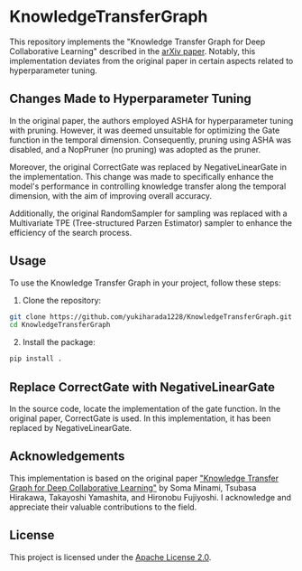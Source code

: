 # KnowledgeTransferGraph

This repository implements the "Knowledge Transfer Graph for Deep Collaborative Learning" described in the [arXiv paper](https://arxiv.org/abs/1909.04286). Notably, this implementation deviates from the original paper in certain aspects related to hyperparameter tuning.

## Changes Made to Hyperparameter Tuning

In the original paper, the authors employed ASHA for hyperparameter tuning with pruning. However, it was deemed unsuitable for optimizing the Gate function in the temporal dimension. Consequently, pruning using ASHA was disabled, and a NopPruner (no pruning) was adopted as the pruner.

Moreover, the original CorrectGate was replaced by NegativeLinearGate in the implementation. This change was made to specifically enhance the model's performance in controlling knowledge transfer along the temporal dimension, with the aim of improving overall accuracy.

Additionally, the original RandomSampler for sampling was replaced with a Multivariate TPE (Tree-structured Parzen Estimator) sampler to enhance the efficiency of the search process.

## Usage
To use the Knowledge Transfer Graph in your project, follow these steps:
1. Clone the repository:
```bash
git clone https://github.com/yukiharada1228/KnowledgeTransferGraph.git
cd KnowledgeTransferGraph
```
2. Install the package:
```bash
pip install .
```

## Replace CorrectGate with NegativeLinearGate
In the source code, locate the implementation of the gate function. In the original paper, CorrectGate is used. In this implementation, it has been replaced by NegativeLinearGate. 

## Acknowledgements

This implementation is based on the original paper ["Knowledge Transfer Graph for Deep Collaborative Learning"](https://arxiv.org/abs/1909.04286) by Soma Minami, Tsubasa Hirakawa, Takayoshi Yamashita, and Hironobu Fujiyoshi. I acknowledge and appreciate their valuable contributions to the field.

## License

This project is licensed under the [Apache License 2.0](LICENSE).

